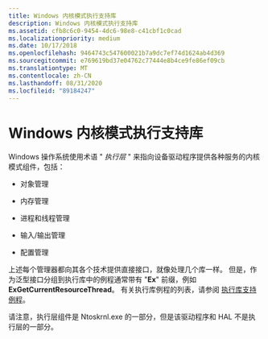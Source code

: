 ```yaml
---
title: Windows 内核模式执行支持库
description: Windows 内核模式执行支持库
ms.assetid: cfb8c6c0-9454-4dc6-98e8-c41cbf1c0cad
ms.localizationpriority: medium
ms.date: 10/17/2018
ms.openlocfilehash: 9464743c547600021b7a9dc7ef74d1624ab4d369
ms.sourcegitcommit: e769619bd37e04762c77444e8b4ce9fe86ef09cb
ms.translationtype: MT
ms.contentlocale: zh-CN
ms.lasthandoff: 08/31/2020
ms.locfileid: "89184247"
---
```

# <a name="windows-kernel-mode-executive-support-library"></a>Windows 内核模式执行支持库


Windows 操作系统使用术语 " *执行层* " 来指向设备驱动程序提供各种服务的内核模式组件，包括：

-   对象管理

-   内存管理

-   进程和线程管理

-   输入/输出管理

-   配置管理

上述每个管理器都向其各个技术提供直接接口，就像处理几个库一样。 但是，作为泛型接口分组到执行库中的例程通常带有 "**Ex**" 前缀，例如 **ExGetCurrentResourceThread**。 有关执行库例程的列表，请参阅 [执行库支持例程](/windows-hardware/drivers/ddi/_kernel/#executive-library-support-routines)。

请注意，执行层组件是 Ntoskrnl.exe 的一部分，但是该驱动程序和 HAL 不是执行层的一部分。

 

